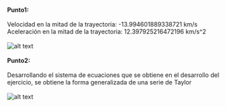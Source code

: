 **Punto1:**<br /><br />
Velocidad en la mitad de la trayectoria:  -13.994601889338721 km/s <br />
Aceleración en la mitad de la trayectoria:  12.397925216472196 km/s^2 <br /> <br />
![alt text](https://github.com/juandavid9611/Analisis-Numerico-1810/blob/master/Taller%20Derivacion/Captura%20de%20pantalla%202018-04-27%2007.29.08.png)<br /><br />
**Punto2:**<br /><br />
Desarrollando el sistema de ecuaciones que se obtiene en el desarrollo del ejercicio, se obtiene la forma generalizada de una serie de Taylor <br /><br />
![alt text](https://github.com/juandavid9611/Analisis-Numerico-1810/blob/master/Taller%20Derivacion/Punto%202.jpeg)
